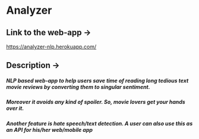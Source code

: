 # Analyzer
## Link to the web-app ->
https://analyzer-nlp.herokuapp.com/

## Description ->
##### NLP based web-app to help users save time of reading long tedious text movie reviews by converting them to singular sentiment.
##### Moreover it avoids any kind of spoiler. So, movie lovers get your hands over it.

##### Another feature is hate speech/text detection. A user can also use this as an API for his/her web/mobile app

